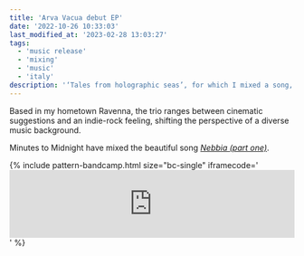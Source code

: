 ```yaml
---
title: 'Arva Vacua debut EP'
date: '2022-10-26 10:33:03'
last_modified_at: '2023-02-28 13:03:27' 
tags:
  - 'music release'
  - 'mixing'
  - 'music'
  - 'italy'
description: '‘Tales from holographic seas’, for which I mixed a song, is officially out now.'
---
```

Based in my hometown Ravenna, the trio ranges between cinematic suggestions and an indie-rock feeling, shifting the perspective of a diverse music background.

Minutes to Midnight have mixed the beautiful song [*Nebbia (part one)*](https://arvavacua.bandcamp.com/track/nebbia-part-one).

{% include pattern-bandcamp.html size="bc-single" iframecode='<iframe style="border: 0; width: 100%; height: 120px;" src="https://bandcamp.com/EmbeddedPlayer/album=3121255947/size=large/bgcol=ffffff/linkcol=333333/tracklist=false/artwork=small/track=1132146010/transparent=true/" seamless><a href="https://arvavacua.bandcamp.com/album/tales-from-holographic-seas">Tales from holographic seas by Arva Vacua</a></iframe>' %}
